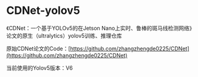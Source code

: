 # CDNet-yolov5
《CDNet：一个基于YOLOv5的在Jetson Nano上实时、鲁棒的斑马线检测网络》论文的原生（ultralytics）yolov5训练、推理仓库

原始CDNet论文的Code：[https://github.com/zhangzhengde0225/CDNet](https://github.com/zhangzhengde0225/CDNet)

当前使用的Yolov5版本：V6
